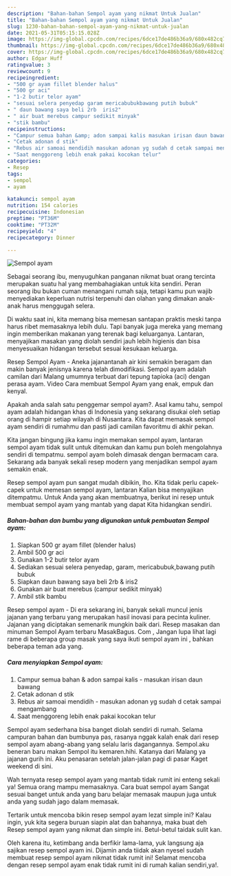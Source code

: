 ```yaml
---
description: "Bahan-bahan Sempol ayam yang nikmat Untuk Jualan"
title: "Bahan-bahan Sempol ayam yang nikmat Untuk Jualan"
slug: 1230-bahan-bahan-sempol-ayam-yang-nikmat-untuk-jualan
date: 2021-05-31T05:15:15.028Z
image: https://img-global.cpcdn.com/recipes/6dce17de486b36a9/680x482cq70/sempol-ayam-foto-resep-utama.jpg
thumbnail: https://img-global.cpcdn.com/recipes/6dce17de486b36a9/680x482cq70/sempol-ayam-foto-resep-utama.jpg
cover: https://img-global.cpcdn.com/recipes/6dce17de486b36a9/680x482cq70/sempol-ayam-foto-resep-utama.jpg
author: Edgar Huff
ratingvalue: 3
reviewcount: 9
recipeingredient:
- "500 gr ayam fillet blender halus"
- "500 gr aci"
- "1-2 butir telor ayam"
- "sesuai selera penyedap garam mericabubukbawang putih bubuk"
- " daun bawang saya beli 2rb  iris2"
- " air buat merebus campur sedikit minyak"
- "stik bambu"
recipeinstructions:
- "Campur semua bahan &amp; adon sampai kalis masukan irisan daun bawang"
- "Cetak adonan d stik"
- "Rebus air samoai mendidih masukan adonan yg sudah d cetak sampai mengambang"
- "Saat menggoreng lebih enak pakai kocokan telur"
categories:
- Resep
tags:
- sempol
- ayam

katakunci: sempol ayam 
nutrition: 154 calories
recipecuisine: Indonesian
preptime: "PT36M"
cooktime: "PT32M"
recipeyield: "4"
recipecategory: Dinner

---
```



![Sempol ayam](https://img-global.cpcdn.com/recipes/6dce17de486b36a9/680x482cq70/sempol-ayam-foto-resep-utama.jpg)

Sebagai seorang ibu, menyuguhkan panganan nikmat buat orang tercinta merupakan suatu hal yang membahagiakan untuk kita sendiri. Peran seorang ibu bukan cuman menangani rumah saja, tetapi kamu pun wajib menyediakan keperluan nutrisi terpenuhi dan olahan yang dimakan anak-anak harus menggugah selera.

Di waktu  saat ini, kita memang bisa memesan santapan praktis meski tanpa harus ribet memasaknya lebih dulu. Tapi banyak juga mereka yang memang ingin memberikan makanan yang terenak bagi keluarganya. Lantaran, menyajikan masakan yang diolah sendiri jauh lebih higienis dan bisa menyesuaikan hidangan tersebut sesuai kesukaan keluarga. 

Resep Sempol Ayam - Aneka jajanantanah air kini semakin beragam dan makin banyak jenisnya karena telah dimodifikasi. Sempol ayam adalah camilan dari Malang umumnya terbuat dari tepung tapioka (aci) dengan perasa ayam. Video Cara membuat Sempol Ayam yang enak, empuk dan kenyal.

Apakah anda salah satu penggemar sempol ayam?. Asal kamu tahu, sempol ayam adalah hidangan khas di Indonesia yang sekarang disukai oleh setiap orang di hampir setiap wilayah di Nusantara. Kita dapat memasak sempol ayam sendiri di rumahmu dan pasti jadi camilan favoritmu di akhir pekan.

Kita jangan bingung jika kamu ingin memakan sempol ayam, lantaran sempol ayam tidak sulit untuk ditemukan dan kamu pun boleh mengolahnya sendiri di tempatmu. sempol ayam boleh dimasak dengan bermacam cara. Sekarang ada banyak sekali resep modern yang menjadikan sempol ayam semakin enak.

Resep sempol ayam pun sangat mudah dibikin, lho. Kita tidak perlu capek-capek untuk memesan sempol ayam, lantaran Kalian bisa menyajikan ditempatmu. Untuk Anda yang akan membuatnya, berikut ini resep untuk membuat sempol ayam yang mantab yang dapat Kita hidangkan sendiri.

<!--inarticleads1-->

##### Bahan-bahan dan bumbu yang digunakan untuk pembuatan Sempol ayam:

1. Siapkan 500 gr ayam fillet (blender halus)
1. Ambil 500 gr aci
1. Gunakan 1-2 butir telor ayam
1. Sediakan sesuai selera penyedap, garam, mericabubuk,bawang putih bubuk
1. Siapkan  daun bawang saya beli 2rb &amp; iris2
1. Gunakan  air buat merebus (campur sedikit minyak)
1. Ambil stik bambu


Resep sempol ayam - Di era sekarang ini, banyak sekali muncul jenis jajanan yang terbaru yang merupakan hasil inovasi para pecinta kuliner. Jajanan yang diciptakan semenarik mungkin baik dari. Resep masakan dan minuman Sempol Ayam terbaru MasakBagus. Com , Jangan lupa lihat lagi rame di beberapa group masak yang saya ikuti sempol ayam ini , bahkan beberapa teman ada yang. 

<!--inarticleads2-->

##### Cara menyiapkan Sempol ayam:

1. Campur semua bahan &amp; adon sampai kalis - masukan irisan daun bawang
1. Cetak adonan d stik
1. Rebus air samoai mendidih - masukan adonan yg sudah d cetak sampai mengambang
1. Saat menggoreng lebih enak pakai kocokan telur


Sempol ayam sederhana bisa banget diolah sendiri di rumah. Selama campuran bahan dan bumbunya pas, rasanya nggak kalah enak dari resep sempol ayam abang-abang yang selalu laris dagangannya. Sempol.aku beneran baru makan Sempol itu kemaren.hihi. Katanya dari Malang ya jajanan gurih ini. Aku penasaran setelah jalan-jalan pagi di pasar Kaget weekend di sini. 

Wah ternyata resep sempol ayam yang mantab tidak rumit ini enteng sekali ya! Semua orang mampu memasaknya. Cara buat sempol ayam Sangat sesuai banget untuk anda yang baru belajar memasak maupun juga untuk anda yang sudah jago dalam memasak.

Tertarik untuk mencoba bikin resep sempol ayam lezat simple ini? Kalau ingin, yuk kita segera buruan siapin alat dan bahannya, maka buat deh Resep sempol ayam yang nikmat dan simple ini. Betul-betul taidak sulit kan. 

Oleh karena itu, ketimbang anda berfikir lama-lama, yuk langsung aja sajikan resep sempol ayam ini. Dijamin anda tiidak akan nyesel sudah membuat resep sempol ayam nikmat tidak rumit ini! Selamat mencoba dengan resep sempol ayam enak tidak rumit ini di rumah kalian sendiri,ya!.

